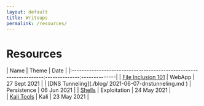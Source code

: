 ```yaml
---
layout: default
title: Writeups
permalink: /resources/
---
```


# Resources

| Name                                                         	    | Theme        | Date         |
|:------------------------------------------------------------------:--------------:--------------|
| [File Inclusion 101](./blog/2021-09-26-fileinclusion.md)          | WebApp       | 27 Sept 2021 |
| [DNS Tunneling](./blog/ 2021-06-07-dnstunneling.md )              | Persistence  | 06 Jun  2021 | 
| [Shells](./blog/2021-05-24-shells.md)                             | Exploitation | 24 May 2021  |       
| [Kali Tools](./blog/2021-05-23-kalitools.md)                      | Kali         | 23 May 2021  | 
